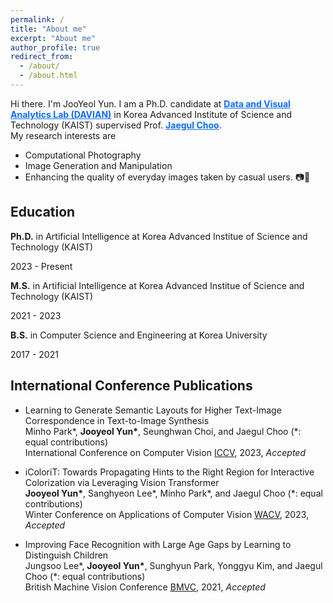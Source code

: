 ```yaml
---
permalink: /
title: "About me"
excerpt: "About me"
author_profile: true
redirect_from: 
  - /about/
  - /about.html
---
```


Hi there. I'm JooYeol Yun. I am a Ph.D. candidate at <a href="http://davian.kaist.ac.kr/" style="color:#0f6bff"> <strong>Data and Visual Analytics Lab (DAVIAN)</strong></a> in Korea Advanced Institute of Science and Technology (KAIST) supervised Prof. <a href="https://sites.google.com/site/jaegulchoo/" style="color:#0f6bff"> <strong>Jaegul Choo</strong></a>. <br>
My research interests are

* Computational Photography
* Image Generation and Manipulation
* Enhancing the quality of everyday images taken by casual users. 📷🎨

Education
-----

__Ph.D.__ in Artificial Intelligence at Korea Advanced Institue of Science and Technology (KAIST)

2023 - Present

__M.S.__ in Artificial Intelligence at Korea Advanced Institue of Science and Technology (KAIST)

2021 - 2023

__B.S.__ in Computer Science and Engineering at Korea University

2017 - 2021




International Conference Publications
----

* Learning to Generate Semantic Layouts for Higher Text-Image Correspondence in Text-to-Image Synthesis <br>
  Minho Park\*, __Jooyeol Yun\*__, Seunghwan Choi, and Jaegul Choo (\*: equal contributions) <br>
  International Conference on Computer Vision [ICCV](https://iccv2023.thecvf.com/), 2023, *Accepted*

* iColoriT: Towards Propagating Hints to the Right Region for Interactive Colorization via Leveraging Vision Transformer <br>
  __Jooyeol Yun\*__, Sanghyeon Lee\*, Minho Park\*, and Jaegul Choo (\*: equal contributions) <br>
  Winter Conference on Applications of Computer Vision [WACV](https://wacv2023.thecvf.com/), 2023, *Accepted*


* Improving Face Recognition with Large Age Gaps by Learning to Distinguish Children <br>
  Jungsoo Lee\*, __Jooyeol Yun\*__, Sunghyun Park, Yonggyu Kim, and Jaegul Choo (\*: equal contributions) <br>
  British Machine Vision Conference [BMVC](https://www.bmvc2021-virtualconference.com/), 2021, *Accepted*

